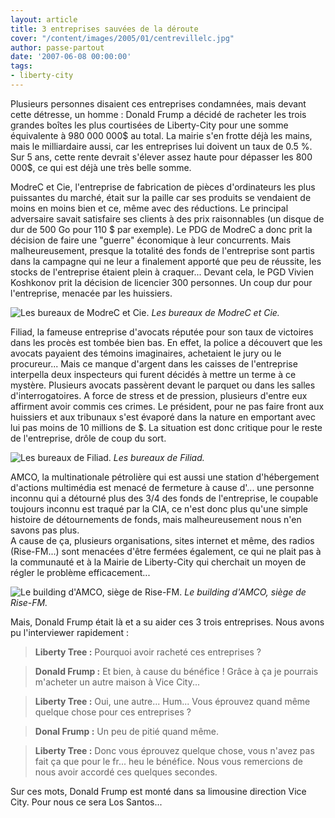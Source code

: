 ```yaml
---
layout: article
title: 3 entreprises sauvées de la déroute
cover: "/content/images/2005/01/centrevillelc.jpg"
author: passe-partout
date: '2007-06-08 00:00:00'
tags:
- liberty-city
---
```


Plusieurs personnes disaient ces entreprises condamnées, mais devant cette détresse, un homme : Donald Frump a décidé de racheter les trois grandes boîtes les plus courtisées de Liberty-City pour une somme équivalente à 980 000 000$ au total. La mairie s'en frotte déjà les mains, mais le milliardaire aussi, car les entreprises lui doivent un taux de 0.5 %. Sur 5 ans, cette rente devrait s'élever assez haute pour dépasser les 800 000$, ce qui est déjà une très belle somme.

ModreC et Cie, l'entreprise de fabrication de pièces d'ordinateurs les plus puissantes du marché, était sur la paille car ses produits se vendaient de moins en moins bien et ce, même avec des réductions. Le principal adversaire savait satisfaire ses clients à des prix raisonnables (un disque de dur de 500 Go pour 110 $ par exemple). Le PDG de ModreC a donc prit la décision de faire une "guerre" économique à leur concurrents. Mais malheureusement, presque la totalité des fonds de l'entreprise sont partis dans la campagne qui ne leur a finalement apporté que peu de réussite, les stocks de l'entreprise étaient plein à craquer... Devant cela, le PGD Vivien Koshkonov prit la décision de licencier 300 personnes. Un coup dur pour l'entreprise, menacée par les huissiers.

![Les bureaux de ModreC et Cie.](/content/images/2005/01/pdg1.jpg)
_Les bureaux de ModreC et Cie._

Filiad, la fameuse entreprise d'avocats réputée pour son taux de victoires dans les procès est tombée bien bas. En effet, la police a découvert que les avocats payaient des témoins imaginaires, achetaient le jury ou le procureur... Mais ce manque d'argent dans les caisses de l'entreprise interpella deux inspecteurs qui furent décidés à mettre un terme à ce mystère. Plusieurs avocats passèrent devant le parquet ou dans les salles d'interrogatoires. A force de stress et de pression, plusieurs d'entre eux affirment avoir commis ces crimes. Le président, pour ne pas faire front aux huissiers et aux tribunaux s'est évaporé dans la nature en emportant avec lui pas moins de 10 millions de $. La situation est donc critique pour le reste de l'entreprise, drôle de coup du sort.

![Les bureaux de Filiad.](/content/images/2005/01/pdg2.jpg)
_Les bureaux de Filiad._

AMCO, la multinationale pétrolière qui est aussi une station d'hébergement d'actions multimédia est menacé de fermeture à cause d'... une personne inconnu qui a détourné plus des 3/4 des fonds de l'entreprise, le coupable toujours inconnu est traqué par la CIA, ce n'est donc plus qu'une simple histoire de détournements de fonds, mais malheureusement nous n'en savons pas plus.  
A cause de ça, plusieurs organisations, sites internet et même, des radios (Rise-FM...) sont menacées d'être fermées également, ce qui ne plait pas à la communauté et à la Mairie de Liberty-City qui cherchait un moyen de régler le problème efficacement...

![Le building d'AMCO, siège de Rise-FM.](/content/images/2005/01/pdg3.jpg)
_Le building d'AMCO, siège de Rise-FM._

Mais, Donald Frump était là et a su aider ces 3 trois entreprises. Nous avons pu l'interviewer rapidement :

> **Liberty Tree :** Pourquoi avoir racheté ces entreprises ?

> **Donald Frump :** Et bien, à cause du bénéfice ! Grâce à ça je pourrais m'acheter un autre maison à Vice City...

> **Liberty Tree :** Oui, une autre... Hum... Vous éprouvez quand même quelque chose pour ces entreprises ?

> **Donal Frump :** Un peu de pitié quand même.

> **Liberty Tree :** Donc vous éprouvez quelque chose, vous n'avez pas fait ça que pour le fr... heu le bénéfice. Nous vous remercions de nous avoir accordé ces quelques secondes.

Sur ces mots, Donald Frump est monté dans sa limousine direction Vice City. Pour nous ce sera Los Santos...

<!--kg-card-end: markdown-->
